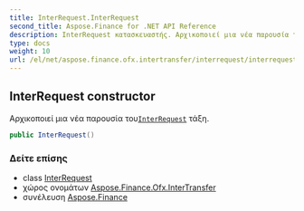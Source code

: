 ```yaml
---
title: InterRequest.InterRequest
second_title: Aspose.Finance for .NET API Reference
description: InterRequest κατασκευαστής. Αρχικοποιεί μια νέα παρουσία τουInterRequest τάξη.
type: docs
weight: 10
url: /el/net/aspose.finance.ofx.intertransfer/interrequest/interrequest/
---
```

## InterRequest constructor

Αρχικοποιεί μια νέα παρουσία του[`InterRequest`](../) τάξη.

```csharp
public InterRequest()
```

### Δείτε επίσης

* class [InterRequest](../)
* χώρος ονομάτων [Aspose.Finance.Ofx.InterTransfer](../../interrequest/)
* συνέλευση [Aspose.Finance](../../../)


